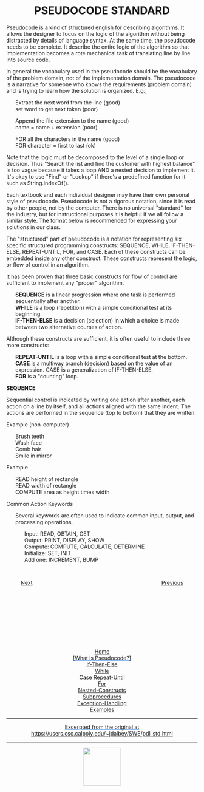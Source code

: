 <style>@import url("//readme.codeadam.ca/readme.css");</style>

<h1 style='text-align: center'>
    PSEUDOCODE STANDARD
</h1>
<p>
 Pseudocode is a kind of structured english for describing algorithms. It allows the designer to focus on the logic of the algorithm without being distracted by details of language syntax.  At the same time, the pseudocode needs to be complete.  It describe the entire logic of the algorithm so that implementation becomes a rote mechanical task of translating line by line into source code. 
</p>
<p>
 In general the vocabulary used in the pseudocode should be the vocabulary of the problem domain, not of the implementation domain.  The pseudocode is a narrative for someone who knows the requirements (problem domain) and is trying to learn how the solution is organized.  E.g., 
</p>
<ul>
    <p>
        Extract the next word from the line (good)<br>
        set word to get next token (poor) 
    </p>
    <p>
        Append the file extension to the name (good)<br>
        name = name + extension (poor) 
    </p>
    <p>
        FOR all the characters in the name (good)<br>
        FOR character = first to last (ok)
    </p>
</ul>
<p>
Note that the logic must be decomposed to the level of a single loop or decision. Thus "Search the list and find the customer with highest balance" is too vague because it takes a loop AND a nested decision to implement it. It's okay to use "Find" or "Lookup" if there's a predefined function for it such as String.indexOf(). 
</p>
<p>
Each textbook and each individual designer may have their own personal style of pseudocode. Pseudocode is not a rigorous notation, since it is read by other people, not by the computer. There is no universal "standard" for the industry, but for instructional purposes it is helpful if we all follow a similar style. The format below is recommended for expressing your solutions in our class. 
</p>
<p>
The "structured" part of pseudocode is a notation for representing six specific structured programming constructs: SEQUENCE, WHILE, IF-THEN-ELSE, REPEAT-UNTIL, FOR, and CASE. Each of these constructs can be embedded inside any other construct. These constructs represent the logic, or flow of control in an algorithm. 
</p>
<p>
It has been proven that three basic constructs for flow of control are sufficient to implement any "proper" algorithm. 
</p>
<ul>

**SEQUENCE** is a linear progression where one task is performed sequentially after another. <br>
**WHILE** is a loop (repetition) with a simple conditional test at its beginning. <br>
**IF-THEN-ELSE** is a decision (selection) in which a choice is made between two alternative courses of action.

</ul>
<p>
 Although these constructs are sufficient, it is often useful to include three more constructs: 
</p>
<ul>

**REPEAT-UNTIL** is a loop with a simple conditional test at the bottom.<br>
**CASE** is a multiway branch (decision) based on the value of an expression. CASE is a generalization of IF-THEN-ELSE. <br>
**FOR** is a "counting" loop.
    
</ul>
<p>

**SEQUENCE** 
</p>
<p>
Sequential control is indicated by writing one action after another, each action on a line by itself, and all actions aligned with the same indent. The actions are performed in the sequence (top to bottom) that they are written.  
</p>
<p>
Example (non-computer)  
</p>
<ul>
    
Brush teeth <br>
Wash face <br>
Comb hair <br>
Smile in mirror
    
</ul>
<p>
Example 
</p>
<ul>
READ height of rectangle<br>
READ width of rectangle<br>
COMPUTE area as height times width
</ul>
<p>
Common Action Keywords 
</p>
<ul>
    <p>
    Several keywords are often used to indicate common input, output, and processing operations. 
    </p>
    <ul>
        <p>
        Input: READ, OBTAIN, GET<br>
        Output: PRINT, DISPLAY, SHOW<br>
        Compute: COMPUTE, CALCULATE, DETERMINE<br>
        Initialize: SET, INIT<br>
        Add one: INCREMENT, BUMP
        </p>
    </ul>
</ul>
<p>

<div style="text-align: center; display: flex; justify-content: center; margin-top: 30px">

[Next](home.md)                        
[Previous](if-then-else.md)

</div>

<div style="text-align: center; text-decoration: underline; text-decoration-color: #3486E3; margin-top: 150px;" markdown="1">

[Home](home.md)   
[What is Pseudocode?]   
[If-Then-Else](if-then-else.md)  
[While](while.md)  
[Case](case.md)
[Repeat-Until](repeat-until.md)  
[For](for.md)  
[Nested-Constructs](nested.md)  
[Subprocedures](subprocedures.md)  
[Exception-Handling](exceptionhandle.md)  
[Examples](examples.md)  
<div>


---
Excerpted from the original at https://users.csc.calpoly.edu/~jdalbey/SWE/pdl_std.html

---

<a href="https://brickmmo.com">
<img src="https://brickmmo.com/images/brickmmo-logo-horizontal.jpg" width="100">
</a>


